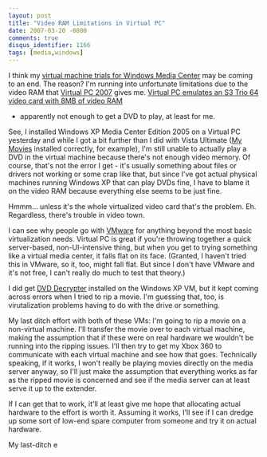 ```yaml
---
layout: post
title: "Video RAM Limitations in Virtual PC"
date: 2007-03-20 -0800
comments: true
disqus_identifier: 1166
tags: [media,windows]
---
```

I think my [virtual machine trials for Windows Media
Center](/archive/2007/03/15/vista-ultimate-media-center-in-virtual-pc-form-not.aspx)
may be coming to an end. The reason? I'm running into unfortunate
limitations due to the video RAM that [Virtual PC
2007](http://www.microsoft.com/downloads/details.aspx?FamilyId=04D26402-3199-48A3-AFA2-2DC0B40A73B6&displaylang=en)
gives me. [Virtual PC emulates an S3 Trio 64 video card with 8MB of
video
RAM](http://blogs.msdn.com/virtual_pc_guy/archive/2005/11/21/494961.aspx)
- apparently not enough to get a DVD to play, at least for me.

 See, I installed Windows XP Media Center Edition 2005 on a Virtual PC
yesterday and while I got a bit further than I did with Vista Ultimate
([My Movies](http://www.mymovies.name/) installed correctly, for
example), I'm still unable to actually play a DVD in the virtual machine
because there's not enough video memory. Of course, that's not the error
I get - it's usually something about files or drivers not working or
some crap like that, but since I've got actual physical machines running
Windows XP that can play DVDs fine, I have to blame it on the video RAM
because everything else seems to be just fine.

 Hmmm... unless it's the whole virtualized video card that's the
problem. Eh. Regardless, there's trouble in video town.

 I can see why people go with [VMware](http://www.vmware.com/) for
anything beyond the most basic virtualization needs. Virtual PC is great
if you're throwing together a quick server-based, non-UI-intensive
thing, but when you get to trying something like a virtual media center,
it falls flat on its face. (Granted, I haven't tried this in VMware, so
it, too, might fall flat. But since I don't have VMware and it's not
free, I can't really do much to test that theory.)

 I did get [DVD Decrypter](http://www.dvddecrypter.org.uk/) installed on
the Windows XP VM, but it kept coming across errors when I tried to rip
a movie. I'm guessing that, too, is virutalization problems having to do
with the drive or something.

 My last ditch effort with both of these VMs: I'm going to rip a movie
on a non-virtual machine. I'll transfer the movie over to each virtual
machine, making the assumption that if these were on real hardware we
wouldn't be running into the ripping issues. I'll then try to get my
Xbox 360 to communicate with each virtual machine and see how that goes.
Technically speaking, if it works, I won't really be playing movies
directly on the media server anyway, so I'll just make the assumption
that everything works as far as the ripped movie is concerned and see if
the media server can at least serve it up to the extender.

 If I can get that to work, it'll at least give me hope that allocating
actual hardware to the effort is worth it. Assuming it works, I'll see
if I can dredge up some sort of low-end spare computer from someone and
try it on actual hardware.

 My last-ditch e
